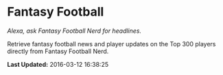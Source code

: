 # Fantasy Football
*Alexa, ask Fantasy Football Nerd for headlines.*

Retrieve fantasy football news and player updates on the Top 300 players directly from Fantasy Football Nerd.

**Last Updated:** 2016-03-12 16:38:25